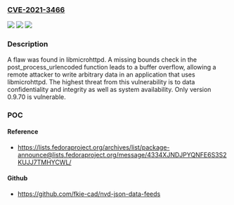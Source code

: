 ### [CVE-2021-3466](https://cve.mitre.org/cgi-bin/cvename.cgi?name=CVE-2021-3466)
![](https://img.shields.io/static/v1?label=Product&message=libmicrohttpd&color=blue)
![](https://img.shields.io/static/v1?label=Version&message=libmicrohttpd%200.9.70%20&color=brightgreen)
![](https://img.shields.io/static/v1?label=Vulnerability&message=CWE-120&color=brightgreen)

### Description

A flaw was found in libmicrohttpd. A missing bounds check in the post_process_urlencoded function leads to a buffer overflow, allowing a remote attacker to write arbitrary data in an application that uses libmicrohttpd. The highest threat from this vulnerability is to data confidentiality and integrity as well as system availability. Only version 0.9.70 is vulnerable.

### POC

#### Reference
- https://lists.fedoraproject.org/archives/list/package-announce@lists.fedoraproject.org/message/4334XJNDJPYQNFE6S3S2KUJJ7TMHYCWL/

#### Github
- https://github.com/fkie-cad/nvd-json-data-feeds


